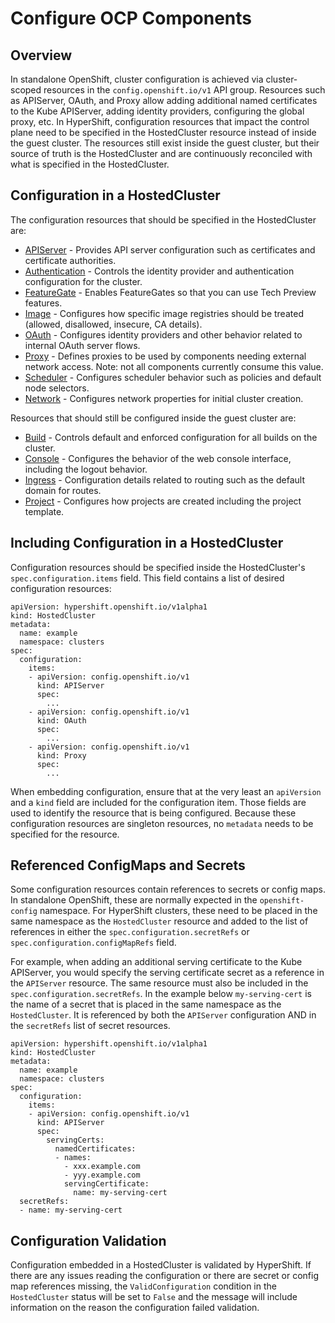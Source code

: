 # Configure OCP Components

## Overview

In standalone OpenShift, cluster configuration is achieved via cluster-scoped resources in the `config.openshift.io/v1`
API group. Resources such as APIServer, OAuth, and Proxy allow adding additional named certificates to the Kube APIServer, 
adding identity providers, configuring the global proxy, etc. In HyperShift, configuration resources that
impact the control plane need to be specified in the HostedCluster resource instead of inside the guest cluster. The
resources still exist inside the guest cluster, but their source of truth is the HostedCluster and are continuously
reconciled with what is specified in the HostedCluster.

## Configuration in a HostedCluster

The configuration resources that should be specified in the HostedCluster are:

* [APIServer](https://docs.openshift.com/container-platform/4.9/rest_api/config_apis/apiserver-config-openshift-io-v1.html) - Provides API server configuration such as certificates and certificate authorities.
* [Authentication](https://docs.openshift.com/container-platform/4.9/rest_api/config_apis/authentication-config-openshift-io-v1.html) - Controls the identity provider and authentication configuration for the cluster.
* [FeatureGate](https://docs.openshift.com/container-platform/4.9/rest_api/config_apis/featuregate-config-openshift-io-v1.html) - Enables FeatureGates so that you can use Tech Preview features.
* [Image](https://docs.openshift.com/container-platform/4.9/rest_api/config_apis/image-config-openshift-io-v1.html) - Configures how specific image registries should be treated (allowed, disallowed, insecure, CA details).
* [OAuth](https://docs.openshift.com/container-platform/4.9/rest_api/config_apis/oauth-config-openshift-io-v1.html) - Configures identity providers and other behavior related to internal OAuth server flows.
* [Proxy](https://docs.openshift.com/container-platform/4.9/rest_api/config_apis/proxy-config-openshift-io-v1.html) - Defines proxies to be used by components needing external network access. Note: not all components currently consume this value.
* [Scheduler](https://docs.openshift.com/container-platform/4.9/rest_api/config_apis/scheduler-config-openshift-io-v1.html) - Configures scheduler behavior such as policies and default node selectors.
* [Network](https://docs.openshift.com/container-platform/4.9/rest_api/config_apis/network-config-openshift-io-v1.html) - Configures network properties for initial cluster creation.

Resources that should still be configured inside the guest cluster are:

* [Build](https://docs.openshift.com/container-platform/4.9/rest_api/config_apis/build-config-openshift-io-v1.html) - Controls default and enforced configuration for all builds on the cluster.
* [Console](https://docs.openshift.com/container-platform/4.9/rest_api/config_apis/console-config-openshift-io-v1.html) - Configures the behavior of the web console interface, including the logout behavior.
* [Ingress](https://docs.openshift.com/container-platform/4.9/rest_api/config_apis/ingress-config-openshift-io-v1.html) - Configuration details related to routing such as the default domain for routes.
* [Project](https://docs.openshift.com/container-platform/4.9/rest_api/config_apis/project-config-openshift-io-v1.html) - Configures how projects are created including the project template.

## Including Configuration in a HostedCluster

Configuration resources should be specified inside the HostedCluster's `spec.configuration.items` field. This field contains
a list of desired configuration resources:

```
apiVersion: hypershift.openshift.io/v1alpha1
kind: HostedCluster
metadata:
  name: example
  namespace: clusters
spec:
  configuration:
    items:
    - apiVersion: config.openshift.io/v1
      kind: APIServer
      spec:
        ...
    - apiVersion: config.openshift.io/v1
      kind: OAuth
      spec:
        ...
    - apiVersion: config.openshift.io/v1
      kind: Proxy
      spec:
        ...
```

When embedding configuration, ensure that at the very least an `apiVersion` and a `kind` field are included for the
configuration item. Those fields are used to identify the resource that is being configured. Because these configuration
resources are singleton resources, no `metadata` needs to be specified for the resource.

## Referenced ConfigMaps and Secrets

Some configuration resources contain references to secrets or config maps. In standalone OpenShift, these are normally
expected in the `openshift-config` namespace. For HyperShift clusters, these need to be placed in the same namespace as
the `HostedCluster` resource and added to the list of references in either the `spec.configuration.secretRefs` or 
`spec.configuration.configMapRefs` field.

For example, when adding an additional serving certificate to the Kube APIServer, you would specify the serving certificate
secret as a reference in the `APIServer` resource. The same resource must also be included in the `spec.configuration.secretRefs`.
In the example below `my-serving-cert` is the name of a secret that is placed in the same namespace as the `HostedCluster`. 
It is referenced by both the `APIServer` configuration AND in the `secretRefs` list of secret resources.

```
apiVersion: hypershift.openshift.io/v1alpha1
kind: HostedCluster
metadata:
  name: example
  namespace: clusters
spec:
  configuration:
    items:
    - apiVersion: config.openshift.io/v1
      kind: APIServer
      spec:
        servingCerts:
          namedCertificates:
          - names:
            - xxx.example.com
            - yyy.example.com
            servingCertificate:
              name: my-serving-cert
  secretRefs:
  - name: my-serving-cert
```

## Configuration Validation

Configuration embedded in a HostedCluster is validated by HyperShift. If there are any issues reading the configuration
or there are secret or config map references missing, the `ValidConfiguration` condition in the `HostedCluster` status
will be set to `False` and the message will include information on the reason the configuration failed validation.